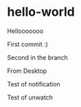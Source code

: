 hello-world
===========

Hellooooooo

First commit :)


Second in the branch

From Desktop

Test of notification

Test of unwatch
